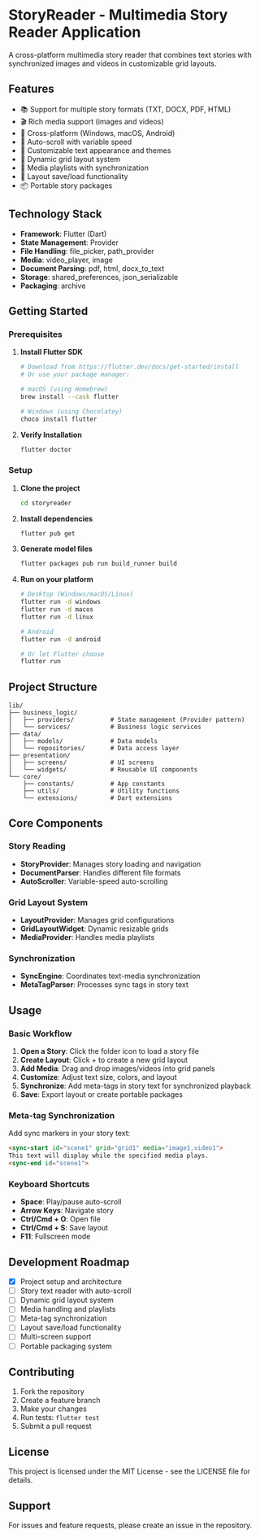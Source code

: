 # StoryReader - Multimedia Story Reader Application

A cross-platform multimedia story reader that combines text stories with synchronized images and videos in customizable grid layouts.

## Features

- 📚 Support for multiple story formats (TXT, DOCX, PDF, HTML)
- 🎬 Rich media support (images and videos)
- 📱 Cross-platform (Windows, macOS, Android)
- 🔄 Auto-scroll with variable speed
- 🎨 Customizable text appearance and themes
- 📐 Dynamic grid layout system
- 🎵 Media playlists with synchronization
- 💾 Layout save/load functionality
- 📦 Portable story packages

## Technology Stack

- **Framework**: Flutter (Dart)
- **State Management**: Provider
- **File Handling**: file_picker, path_provider
- **Media**: video_player, image
- **Document Parsing**: pdf, html, docx_to_text
- **Storage**: shared_preferences, json_serializable
- **Packaging**: archive

## Getting Started

### Prerequisites

1. **Install Flutter SDK**
   ```bash
   # Download from https://flutter.dev/docs/get-started/install
   # Or use your package manager:
   
   # macOS (using Homebrew)
   brew install --cask flutter
   
   # Windows (using Chocolatey)
   choco install flutter
   ```

2. **Verify Installation**
   ```bash
   flutter doctor
   ```

### Setup

1. **Clone the project**
   ```bash
   cd storyreader
   ```

2. **Install dependencies**
   ```bash
   flutter pub get
   ```

3. **Generate model files**
   ```bash
   flutter packages pub run build_runner build
   ```

4. **Run on your platform**
   ```bash
   # Desktop (Windows/macOS/Linux)
   flutter run -d windows
   flutter run -d macos
   flutter run -d linux
   
   # Android
   flutter run -d android
   
   # Or let Flutter choose
   flutter run
   ```

## Project Structure

```
lib/
├── business_logic/
│   ├── providers/          # State management (Provider pattern)
│   └── services/           # Business logic services
├── data/
│   ├── models/             # Data models
│   └── repositories/       # Data access layer
├── presentation/
│   ├── screens/            # UI screens
│   └── widgets/            # Reusable UI components
└── core/
    ├── constants/          # App constants
    ├── utils/              # Utility functions
    └── extensions/         # Dart extensions
```

## Core Components

### Story Reading
- **StoryProvider**: Manages story loading and navigation
- **DocumentParser**: Handles different file formats
- **AutoScroller**: Variable-speed auto-scrolling

### Grid Layout System
- **LayoutProvider**: Manages grid configurations
- **GridLayoutWidget**: Dynamic resizable grids
- **MediaProvider**: Handles media playlists

### Synchronization
- **SyncEngine**: Coordinates text-media synchronization
- **MetaTagParser**: Processes sync tags in story text

## Usage

### Basic Workflow

1. **Open a Story**: Click the folder icon to load a story file
2. **Create Layout**: Click + to create a new grid layout
3. **Add Media**: Drag and drop images/videos into grid panels
4. **Customize**: Adjust text size, colors, and layout
5. **Synchronize**: Add meta-tags in story text for synchronized playback
6. **Save**: Export layout or create portable packages

### Meta-tag Synchronization

Add sync markers in your story text:
```html
<sync-start id="scene1" grid="grid1" media="image1,video1">
This text will display while the specified media plays.
<sync-end id="scene1">
```

### Keyboard Shortcuts

- **Space**: Play/pause auto-scroll
- **Arrow Keys**: Navigate story
- **Ctrl/Cmd + O**: Open file
- **Ctrl/Cmd + S**: Save layout
- **F11**: Fullscreen mode

## Development Roadmap

- [x] Project setup and architecture
- [ ] Story text reader with auto-scroll
- [ ] Dynamic grid layout system
- [ ] Media handling and playlists
- [ ] Meta-tag synchronization
- [ ] Layout save/load functionality
- [ ] Multi-screen support
- [ ] Portable packaging system

## Contributing

1. Fork the repository
2. Create a feature branch
3. Make your changes
4. Run tests: `flutter test`
5. Submit a pull request

## License

This project is licensed under the MIT License - see the LICENSE file for details.

## Support

For issues and feature requests, please create an issue in the repository.